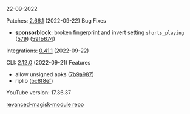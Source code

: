 22-09-2022

Patches:   [2.66.1](https://github.com/revanced/revanced-patches/compare/v2.66.0...v2.66.1) (2022-09-22)
 Bug Fixes
* **sponsorblock:** broken fingerprint and invert setting `shorts_playing` ([579](https://github.com/revanced/revanced-patches/issues/579)) ([59fb674](https://github.com/revanced/revanced-patches/commit/59fb674437207aeabed5b92ba32bda120820fb8f))

Integrations:   [0.41.1](https://github.com/revanced/revanced-integrations/compare/v0.41.0...v0.41.1) (2022-09-22)

CLI:   [2.12.0](https://github.com/j-hc/revanced-cli/compare/v2.11.1...v2.12.0) (2022-09-21)
 Features
* allow unsigned apks ([7b9a987](https://github.com/j-hc/revanced-cli/commit/7b9a987ee68a0b39cd182c8f7954ce39ddc9567d))
* riplib ([bc8f8ef](https://github.com/j-hc/revanced-cli/commit/bc8f8efc3f943c7b71d3a6c5026e6abf5e3becec))


YouTube version: 17.36.37

[revanced-magisk-module repo](https://github.com/vuongvan/magisk-module)
